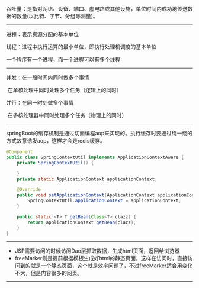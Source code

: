 吞吐量：是指对网络、设备、端口、虚电路或其他设施，单位时间内成功地传送数据的数量(以比特、字节、分组等测量)。

---

进程：表示资源分配的基本单位

线程：进程中执行运算的最小单位，即执行处理机调度的基本单位

一个程序有一个进程，而一个进程可以有多个线程

---

并发：在一段时间内同时做多个事情

​	在单核处理中同时处理多个任务（逻辑上的同时）

并行：在同一时刻做多个事情

​	在多核处理器中同时处理多个任务（物理上的同时）

---

springBoot的缓存机制是通过切面编程aop来实现的。执行缓存时要通过绕一绕的方式故意诱发aop，这样才会走redis缓存。

```java
@Component
public class SpringContextUtil implements ApplicationContextAware {  
    private SpringContextUtil() {

    }  
    private static ApplicationContext applicationContext;

    @Override
    public void setApplicationContext(ApplicationContext applicationContext){
        SpringContextUtil.applicationContext = applicationContext;
    }

    public static <T> T getBean(Class<T> clazz) {
        return applicationContext.getBean(clazz);
    }
}
```

---

* JSP需要访问的时候访问Dao层抓取数据，生成html页面，返回给浏览器
* freeMarker则是提前根据模板生成好html的静态页面，这样在访问时，直接访问到的就是一个静态页面，这个就是效率问题了，不过freeMarker适合用变化不大，但是内容很多的网页。

---

